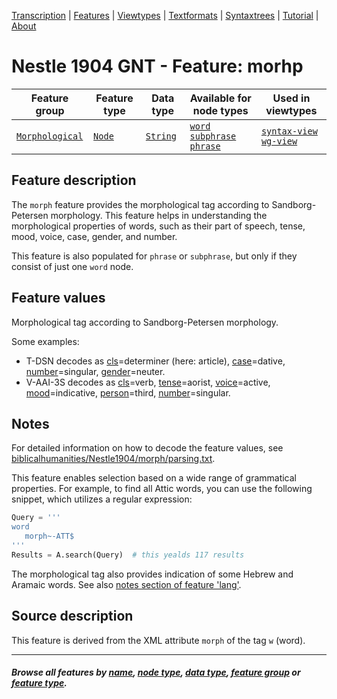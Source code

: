 <a name="start"></a>
<div class="hidden-content">
<a href="../transcription.md">Transcription</a> | <a href="README.md#start">Features</a> | <a href="../viewtypes.md#start">Viewtypes</a> | <a href="../textformats.md#start">Textformats</a> |  <a href="../syntaxtrees.md#start">Syntaxtrees</a> | <a href="../../tutorial/README.md#start">Tutorial</a>  | <a href="../about.md#start">About</a>
</div>

# Nestle 1904 GNT - Feature: morhp

Feature group | Feature type | Data type | Available for node types | Used in viewtypes
---  | --- | --- | --- | ---
[`Morphological`](featuresbygroup.md#morphological-features) | [`Node`](featuresbyfeaturetype.md#node-features) | [`String`](featuresbydatatype.md#string-datatype) | [`word`](featuresbynodetype.md#word-nodes) [`subphrase`](featuresbynodetype.md#subphrase-nodes) [`phrase`](featuresbynodetype.md#phrase-nodes) | [`syntax-view`](../syntax-view.md#start) [`wg-view`](../wg-view.md#start)

## Feature description

The `morph` feature provides the morphological tag according to Sandborg-Petersen morphology. This feature helps in understanding the morphological properties of words, such as their part of speech, tense, mood, voice, case, gender, and number.

This feature is also populated for `phrase` or `subphrase`, but only if they consist of just one `word` node.

## Feature values

Morphological tag according to Sandborg-Petersen morphology.

Some examples:
 - T-DSN decodes as [cls](cls.md#start)=determiner (here: article), [case](case.md#start)=dative, [number](number.md#start)=singular, [gender](gender.md#start)=neuter.
 - V-AAI-3S decodes as [cls](cls.md#start)=verb, [tense](tense.md#start)=aorist, [voice](voice.md#start)=active, [mood](mood.md#start)=indicative, [person](person.md#start)=third, [number](number.md#start)=singular.

## Notes

For detailed information on how to decode the feature values, see [biblicalhumanities/Nestle1904/morph/parsing.txt](https://github.com/biblicalhumanities/Nestle1904/blob/master/morph/parsing.txt).

This feature enables selection based on a wide range of grammatical properties. For example, to find all Attic words, you can use the following snippet, which utilizes a regular expression:

```python
Query = '''
word
   morph~-ATT$
'''
Results = A.search(Query)  # this yealds 117 results
```

The morphological tag also provides indication of some Hebrew and Aramaic words. See also [notes section of feature 'lang'](lang.md#note).

## Source description

This feature is derived from the XML attribute `morph` of the tag `w` (word).

---
#### *Browse all features by [name](featuresbyname.md#start), [node type](featuresbynodetype.md#start), [data type](featuresbydatatype.md#start), [feature group](featuresbygroup.md#start) or [feature type](featuresbyfeaturetype.md#start).*


